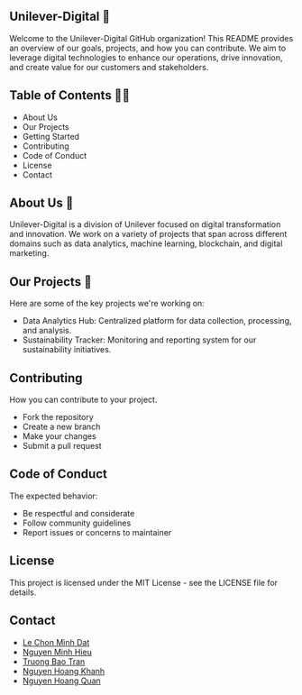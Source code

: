 ## Unilever-Digital 👋
Welcome to the Unilever-Digital GitHub organization! This README provides an overview of our goals, projects, and how you can contribute. We aim to leverage digital technologies to enhance our operations, drive innovation, and create value for our customers and stakeholders.

## Table of Contents 🙋‍♀️
- About Us
- Our Projects
- Getting Started
- Contributing
- Code of Conduct
- License
- Contact


## About Us 🌈

Unilever-Digital is a division of Unilever focused on digital transformation and innovation. We work on a variety of projects that span across different domains such as data analytics, machine learning, blockchain, and digital marketing.

## Our Projects 🧙
Here are some of the key projects we're working on:
- Data Analytics Hub: Centralized platform for data collection, processing, and analysis.
- Sustainability Tracker: Monitoring and reporting system for our sustainability initiatives.


## Contributing
How you can contribute to your project.

- Fork the repository
- Create a new branch
- Make your changes
- Submit a pull request

## Code of Conduct
The expected behavior:
- Be respectful and considerate
- Follow community guidelines
- Report issues or concerns to maintainer
  
## License
This project is licensed under the MIT License - see the LICENSE file for details.

## Contact

- [Le Chon Minh Dat](https://github.com/lcmd65)
- [Nguyen Minh Hieu](https://github.com/BanhBaoa)
- [Truong Bao Tran](https://github.com/TruongBaoTran810)
- [Nguyen Hoang Khanh](https://github.com/NguyenKhanh27)
- [Nguyen Hoang Quan](https://github.com/Quan)





